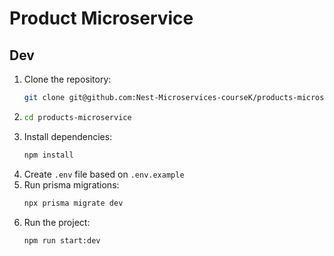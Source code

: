 # Product Microservice

## Dev
1. Clone the repository:
   ```bash
   git clone git@github.com:Nest-Microservices-courseK/products-microservice.git
   ```
2. ```bash
   cd products-microservice
   ```
3. Install dependencies:
   ```bash
   npm install
   ```
4. Create `.env` file based on `.env.example`
5. Run prisma migrations:
   ```bash
   npx prisma migrate dev
   ```
6. Run the project:
   ```bash
   npm run start:dev
   ```
